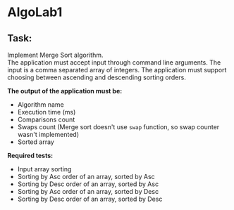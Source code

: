 # AlgoLab1

## Task: 

Implement Merge Sort algorithm.   
The application must accept input through command line arguments.
The input is a comma separated array of integers. 
The application must support choosing between ascending and descending sorting orders.   

**The output of the application must be:**

 - Algorithm name 
 - Execution time (ms)
 - Comparisons count
 - Swaps count (Merge sort doesn't use `swap` function, so swap counter wasn't implemented)
 - Sorted array

**Required tests:**

 - Input array sorting 
 - Sorting by Asc order of an array, sorted by Asc
 - Sorting by Desc order of an array, sorted by Asc
 - Sorting by Asc order of an array, sorted by Desc
 - Sorting by Desc order of an array, sorted by Desc
